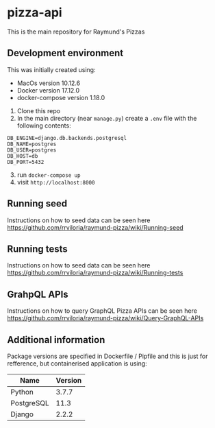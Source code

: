 # pizza-api

This is the main repository for Raymund's Pizzas

## Development environment


This was initially created using:

* MacOs version 10.12.6
* Docker version 17.12.0
* docker-compose version 1.18.0


1) Clone this repo
2) In the main directory (near `manage.py`) create a `.env` file with the following contents:

```
DB_ENGINE=django.db.backends.postgresql
DB_NAME=postgres
DB_USER=postgres
DB_HOST=db
DB_PORT=5432

```

3) run `docker-compose up`
4) visit `http://localhost:8000`

## Running seed
Instructions on how to seed data can be seen here https://github.com/rrviloria/raymund-pizza/wiki/Running-seed


## Running tests
Instructions on how to seed data can be seen here https://github.com/rrviloria/raymund-pizza/wiki/Running-tests


## GrahpQL APIs
Instructions on how to query GraphQL Pizza APIs can be seen here https://github.com/rrviloria/raymund-pizza/wiki/Query-GraphQL-APIs


## Additional information

Package versions are specified in Dockerfile / Pipfile and this is just for refference, but containerised application is using:

| Name                   | Version   |
| ---                    | ---       |
| Python                 | 3.7.7     |
| PostgreSQL             | 11.3      |
| Django                 | 2.2.2     |
